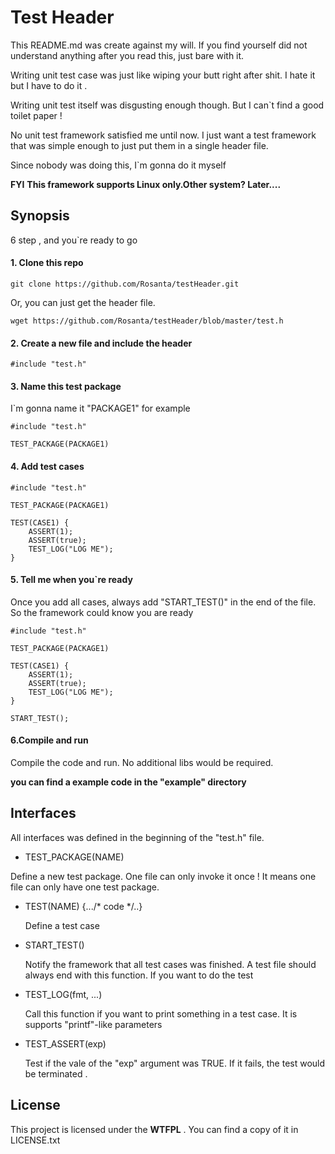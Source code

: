 # Test Header 

This README.md was create against my will. If you find yourself did not understand anything after you read this, just bare with it.

Writing unit test case was just like wiping your butt right after shit. I hate it but I have to do it . 

Writing unit test itself was disgusting enough though. But I can`t find a good toilet paper ! 

No unit test framework satisfied me until now. I just want a test framework that was simple enough to just put them in a single header file.

Since nobody was doing this, I`m gonna do it myself 

**FYI**
**This framework supports Linux only.Other system? Later....**

## Synopsis

6 step , and you`re ready to go

#### 1. Clone this repo
```
git clone https://github.com/Rosanta/testHeader.git
```
Or, you can just get the header file.
```
wget https://github.com/Rosanta/testHeader/blob/master/test.h
```

#### 2. Create a new file and include the header
```
#include "test.h"
```

#### 3. Name this test package
I`m gonna name it "PACKAGE1" for example

```
#include "test.h"

TEST_PACKAGE(PACKAGE1)
```


#### 4. Add test cases

```
#include "test.h"

TEST_PACKAGE(PACKAGE1)

TEST(CASE1) {
    ASSERT(1);
    ASSERT(true);
    TEST_LOG("LOG ME");
}
```
#### 5. Tell me when you`re ready

Once you add all cases, always add "START_TEST()" in the end of the file. So the framework could know you are ready

```
#include "test.h"

TEST_PACKAGE(PACKAGE1)

TEST(CASE1) {
    ASSERT(1);
    ASSERT(true);
    TEST_LOG("LOG ME");
}

START_TEST();
```

#### 6.Compile and run

Compile the code and run. No additional libs would be required.


**you can find a example code in the "example" directory**


## Interfaces

All interfaces was defined in the beginning of the "test.h" file.



* TEST_PACKAGE(NAME)

 Define a new test package.  One file can only invoke it once ! It means one file can only have one test package.
 
* TEST(NAME) {.../* code */..}
    
    Define a test case
    
* START_TEST()

    Notify the framework that all test cases was finished. A test file should always end with this function. If you want to do the test
    
* TEST_LOG(fmt, ...) 

    Call this function if you want to print something in a test case. It is supports "printf"-like parameters
 
 
* TEST_ASSERT(exp)
    
    Test if the vale of the "exp" argument was TRUE. If it fails, the test would be terminated .
    
    
    



## License 
This project is licensed under the **WTFPL** . You can find a copy of it in LICENSE.txt




